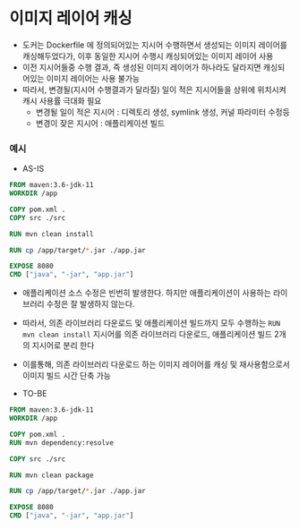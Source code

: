 # 이미지 레이어 캐싱
* 도커는 Dockerfile 에 정의되어있는 지시어 수행하면서 생성되는 이미지 레이어를 캐싱해두었다가, 이후 동일한 지시어 수행시 캐싱되어있는 이미지 레이어 사용
* 이전 지시어들중 수행 결과, 즉 생성된 이미지 레이어가 하나라도 달라지면 캐싱되어있는 이미지 레이어는 사용 불가능
* 따라서, 변경될(지시어 수행결과가 달라질) 일이 적은 지시어들을 상위에 위치시켜 캐시 사용률 극대화 필요
  * 변경될 일이 적은 지시어 : 디렉토리 생성, symlink 생성, 커널 파라미터 수정등 
  * 변경이 잦은 지시어 : 애플리케이션 빌드

### 예시
* AS-IS
```dockerfile
FROM maven:3.6-jdk-11
WORKDIR /app

COPY pom.xml .
COPY src ./src

RUN mvn clean install

RUN cp /app/target/*.jar ./app.jar

EXPOSE 8080 
CMD ["java", "-jar", "app.jar"]
```
* 애플리케이션 소스 수정은 빈번히 발생한다. 하지만 애플리케이션이 사용하는 라이브러리 수정은 잘 발생하지 않는다.
* 따라서, 의존 라이브러리 다운로드 및 애플리케이션 빌드까지 모두 수행하는 `RUN mvn clean install` 지시어를 의존 라이브러리 다운로드, 애플리케이션 빌드 2개의 지시어로 분리 한다
* 이를통해, 의존 라이브러리 다운로드 하는 이미지 레이어를 캐싱 및 재사용함으로서 이미지 빌드 시간 단축 가능

* TO-BE

```dockerfile
FROM maven:3.6-jdk-11
WORKDIR /app

COPY pom.xml .
RUN mvn dependency:resolve

COPY src ./src

RUN mvn clean package

RUN cp /app/target/*.jar ./app.jar

EXPOSE 8080
CMD ["java", "-jar", "app.jar"]
```
